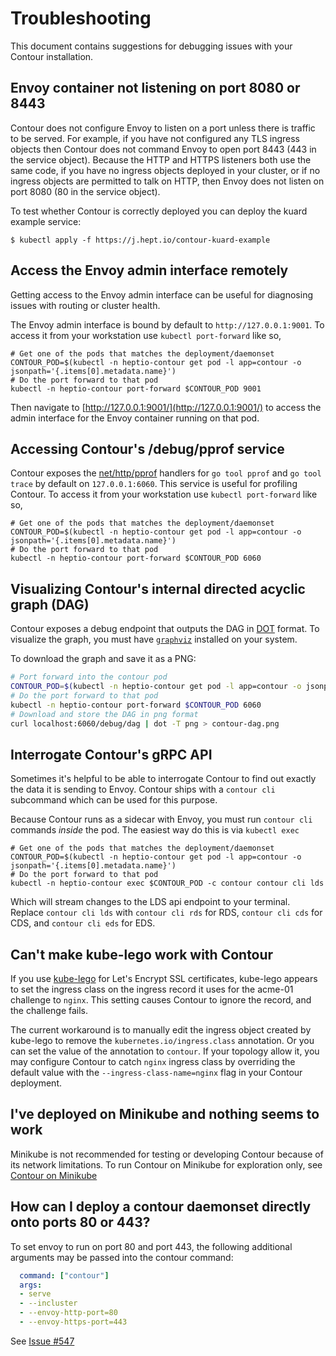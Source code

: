 # Troubleshooting

This document contains suggestions for debugging issues with your Contour installation.

## Envoy container not listening on port 8080 or 8443

Contour does not configure Envoy to listen on a port unless there is traffic to be served.
For example, if you have not configured any TLS ingress objects then Contour does not command Envoy to open port 8443 (443 in the service object).
Because the HTTP and HTTPS listeners both use the same code, if you have no ingress objects deployed in your cluster, or if no ingress objects are permitted to talk on HTTP, then Envoy does not listen on port 8080 (80 in the service object).

To test whether Contour is correctly deployed you can deploy the kuard example service:
```
$ kubectl apply -f https://j.hept.io/contour-kuard-example
```

## Access the Envoy admin interface remotely

Getting access to the Envoy admin interface can be useful for diagnosing issues with routing or cluster health.

The Envoy admin interface is bound by default to `http://127.0.0.1:9001`. 
To access it from your workstation use `kubectl port-forward` like so,
```
# Get one of the pods that matches the deployment/daemonset
CONTOUR_POD=$(kubectl -n heptio-contour get pod -l app=contour -o jsonpath='{.items[0].metadata.name}')
# Do the port forward to that pod
kubectl -n heptio-contour port-forward $CONTOUR_POD 9001
```
Then navigate to [http://127.0.0.1:9001/](http://127.0.0.1:9001/) to access the admin interface for the Envoy container running on that pod.

## Accessing Contour's /debug/pprof service

Contour exposes the [net/http/pprof][5] handlers for `go tool pprof` and `go tool trace` by default on `127.0.0.1:6060`.
This service is useful for profiling Contour. 
To access it from your workstation use `kubectl port-forward` like so,
```
# Get one of the pods that matches the deployment/daemonset
CONTOUR_POD=$(kubectl -n heptio-contour get pod -l app=contour -o jsonpath='{.items[0].metadata.name}')
# Do the port forward to that pod
kubectl -n heptio-contour port-forward $CONTOUR_POD 6060
```

## Visualizing Contour's internal directed acyclic graph (DAG)

Contour exposes a debug endpoint that outputs the DAG in [DOT](6) format. To visualize the graph, you must have [`graphviz`](7) installed on your system.

To download the graph and save it as a PNG:

```sh
# Port forward into the contour pod
CONTOUR_POD=$(kubectl -n heptio-contour get pod -l app=contour -o jsonpath='{.items[0].metadata.name}')
# Do the port forward to that pod
kubectl -n heptio-contour port-forward $CONTOUR_POD 6060
# Download and store the DAG in png format
curl localhost:6060/debug/dag | dot -T png > contour-dag.png
```

## Interrogate Contour's gRPC API

Sometimes it's helpful to be able to interrogate Contour to find out exactly the data it is sending to Envoy.
Contour ships with a `contour cli` subcommand which can be used for this purpose.

Because Contour runs as a sidecar with Envoy, you must run `contour cli` commands _inside_ the pod.
The easiest way do this is via `kubectl exec`
```
# Get one of the pods that matches the deployment/daemonset
CONTOUR_POD=$(kubectl -n heptio-contour get pod -l app=contour -o jsonpath='{.items[0].metadata.name}')
# Do the port forward to that pod
kubectl -n heptio-contour exec $CONTOUR_POD -c contour contour cli lds
```
Which will stream changes to the LDS api endpoint to your terminal.
Replace `contour cli lds` with `contour cli rds` for RDS, `contour cli cds` for CDS, and `contour cli eds` for EDS.

## Can't make kube-lego work with Contour

If you use [kube-lego][0] for Let's Encrypt SSL certificates, kube-lego appears to set the ingress class on the ingress record it uses for the acme-01 challenge to `nginx`.
This setting causes Contour to ignore the record, and the challenge fails.

The current workaround is to manually edit the ingress object created by kube-lego to remove the `kubernetes.io/ingress.class` annotation. Or you can set the value of the annotation to `contour`.
If your topology allow it, you may configure Contour to catch `nginx` ingress class by overriding the default value with the `--ingress-class-name=nginx` flag in your Contour deployment.

## I've deployed on Minikube and nothing seems to work

Minikube is not recommended for testing or developing Contour because of its network limitations.
To run Contour on Minikube for exploration only, see [Contour on Minikube][3]

## How can I deploy a contour daemonset directly onto ports 80 or 443?

To set envoy to run on port 80 and port 443, the following additional 
arguments may be passed into the contour command:

```yaml
  command: ["contour"]
  args: 
  - serve
  - --incluster
  - --envoy-http-port=80
  - --envoy-https-port=443
```

See [Issue #547][4]


[0]: https://github.com/jetstack/kube-lego
[1]: https://github.com/heptio/contour/issues/210
[2]: https://github.com/envoyproxy/envoy/issues/1269
[3]: minikube.md
[4]: https://github.com/heptio/contour/issues/547
[5]: https://golang.org/pkg/net/http/pprof/
[6]: https://en.wikipedia.org/wiki/DOT_(graph_description_language)
[7]: https://graphviz.gitlab.io/